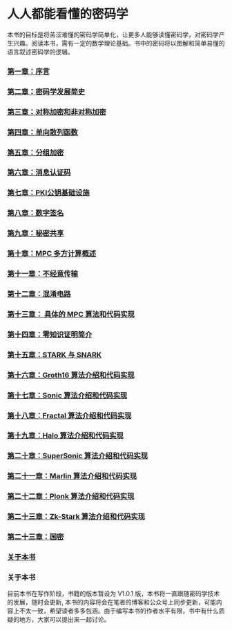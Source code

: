 # 人人都能看懂的密码学

本书的目标是将苦涩难懂的密码学简单化，让更多人能够读懂密码学，对密码学产生兴趣。阅读本书，需有一定的数学理论基础。书中的密码将以图解和简单易懂的语言叙述密码学的逻辑。

### [第一章：序言](https://github.com/guoshijiang/Cryptography_anyone_can_understand/blob/master/preface/README.md)

### [第二章：密码学发展简史](https://github.com/guoshijiang/Cryptography_anyone_can_understand/blob/master/history/README.md)

### [第三章：对称加密和非对称加密](https://github.com/guoshijiang/Cryptography_anyone_can_understand/blob/master/encryptType/README.md)

### [第四章：单向散列函数 ](https://github.com/guoshijiang/Cryptography_anyone_can_understand/blob/master/Hash/README.md)

### [第五章：分组加密 ](https://github.com/guoshijiang/cryptography/blob/master/blockCipher/README.md)

### [第六章：消息认证码 ](https://github.com/guoshijiang/cryptography/blob/master/MAC/README.md)

### [第七章：PKI公钥基础设施 ](https://github.com/guoshijiang/Cryptography_anyone_can_understand/blob/master/PKI/README.md)

### [第八章：数字签名 ](https://github.com/guoshijiang/cryptography/blob/master/DigitalSignature/README.md)

### [第九章：秘密共享 ](https://github.com/guoshijiang/Cryptography_anyone_can_understand/blob/master/share/README.md)

### [第十章：MPC 多方计算概述 ](https://github.com/guoshijiang/cryptography/blob/master/MPC/README.md)

### [第十一章：不经意传输 ](https://github.com/guoshijiang/cryptography/blob/master/ot/README.md)

### [第十二章：混淆电路 ](https://github.com/guoshijiang/cryptography/blob/master/GC/README.md)

### [第十三章： 具体的 MPC 算法和代码实现 ](https://github.com/guoshijiang/cryptography/blob/master/MPC/mpc-implementation.md)

### [第十四章：零知识证明简介](https://github.com/guoshijiang/cryptography/blob/master/zkp/zkp_introduce.md)

### [第十五章：STARK 与 SNARK]()

### [第十六章：Groth16 算法介绍和代码实现]()

### [第十七章：Sonic 算法介绍和代码实现]()

### [第十八章：Fractal 算法介绍和代码实现]()

### [第十九章：Halo 算法介绍和代码实现]()

### [第二十章：SuperSonic 算法介绍和代码实现]()

### [第二十一章：Marlin 算法介绍和代码实现]()

### [第二十二章：Plonk 算法介绍和代码实现]()

### [第二十三章：Zk-Stark 算法介绍和代码实现]()

### [第二十三章：国密 ](https://github.com/guoshijiang/Cryptography_anyone_can_understand/blob/master/china/README.md)

### [关于本书](https://github.com/guoshijiang/Cryptography_anyone_can_understand/blob/master/preface/README.md)


### 关于本书

目前本书在写作阶段，书籍的版本暂设为 V1.0.1 版，本书将一直跟随密码学技术的发展，随时会更新, 本书的内容将会在笔者的博客和公众号上同步更新，可能内容上不太一致，希望读者多多包涵。由于编写本书的作者水平有限，书中有什么质疑的地方，大家可以提出来一起讨论。

